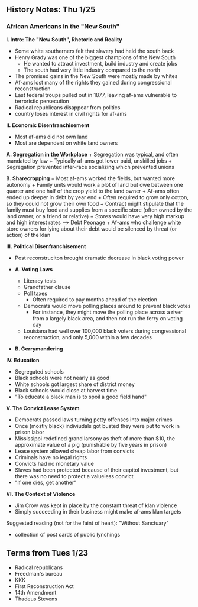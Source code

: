 History Notes: Thu 1/25
-----------------------

### African Americans in the "New South"

__I. Intro: The "New South", Rhetoric and Reality__
  + Some white southerners felt that slavery had held the south back
  + Henry Grady was one of the biggest champions of the New South
    + He wanted to attract investment, build industry and create jobs
    + The south had very little industry compared to the north
  + The promised gains in the New South were mostly made by whites
  + Af-ams lost many of the rights they gained during congressional reconstruction
  + Last federal troups pulled out in 1877, leaving af-ams vulnerable to terroristic persecution
  + Radical republicans disappear from politics
  + country loses interest in civil rights for af-ams

__II. Economic Disenfranchisement__
  + Most af-ams did not own land
  + Most are dependent on white land owners

  __A. Segregation in the Workplace__
    + Segregation was typical, and often mandated by law
    + Typically af-ams got lower paid, unskilled jobs
    + Segregation prevented inter-race socializing which prevented unions

  __B. Sharecropping__
    + Most af-ams worked the fields, but wanted more autonomy
    + Family units would work a plot of land but owe between one quarter and one half of the crop yield to the land owner
    + Af-ams often ended up deeper in debt by year end
    + Often required to grow only cotton, so they could not grow their own food
    + Contract might stipulate that the family must buy food and supplies from a specific store (often owned by the land owner, or a friend or relative)
    + Stores would have very high markup and high interest rates
    --> Debt Peonage
    + Af-ams who challenge white store owners for lying about their debt would be silenced by threat (or action) of the klan

__III. Political Disenfranchisement__
  + Post reconstruciton brought dramatic decrease in black voting power

  + __A. Voting Laws__
    + Literacy tests
    + Grandfather clause
    + Poll taxes
      + Often required to pay months ahead of the election
    + Democrats would move polling places around to prevent black votes
      + For instance, they might move the polling place across a river from a largely black area, and then not run the ferry on voting day
    + Louisiana had well over 100,000 black voters during congressional reconstruction, and only 5,000 within a few decades

  + __B. Gerrymandering__

__IV. Education__
  + Segregated schools
  + Black schools were not nearly as good
  + White schools got largest share of district money
  + Black schools would close at harvest time
  + "To educate a black man is to spoil a good field hand"

__V. The Convict Lease System__
  + Democrats passed laws turning petty offenses into major crimes
  + Once (mostly black) indiviudals got busted they were put to work in prison labor
  + Mississippi redefined grand larsony as theft of more than $10, the approximate value of a pig (punishable by five years in prison)
  + Lease system allowed cheap labor from convicts
  + Criminals have no legal rights
  + Convicts had no monetary value
  + Slaves had been protected because of their capitol investment, but there was no need to protect a valueless convict
  + "If one dies, get another"

__VI. The Context of Violence__
  + Jim Crow was kept in place by the constant threat of klan violence
  + Simply succeeding in their business might make af-ams klan targets


Suggested reading (not for the faint of heart): "Without Sanctuary"
  + collection of post cards of public lynchings

Terms from Tues 1/23
--------------------
+ Radical republicans
+ Freedman's bureau
+ KKK
+ First Reconstruction Act
+ 14th Amendment
+ Thadeus Stevens
